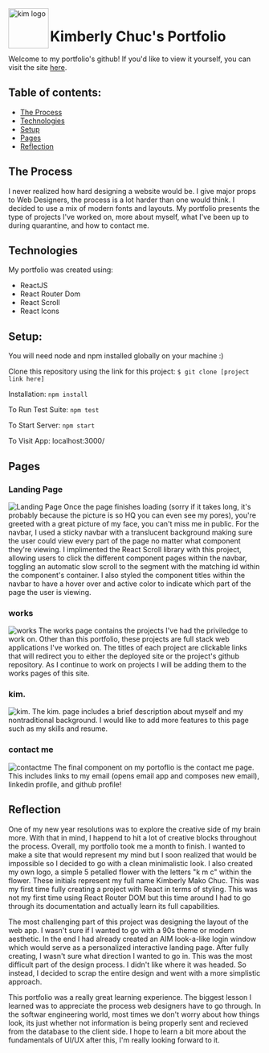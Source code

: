 <a href="kimberlychuc.com/">
  <img src="https://user-images.githubusercontent.com/59525393/105934435-450beb00-5ff4-11eb-82ab-707d7179ea2a.png" alt="kim logo" align="left" height="80"/>
</a>

Kimberly Chuc's Portfolio
=========================
Welcome to my portfolio's github! If you'd like to view it yourself, you can visit the site [here](https://kimberlychuc.com).

## Table of contents:
* [The Process](#the-process)
* [Technologies](#technologies)
* [Setup](#setup)
* [Pages](#pages)
* [Reflection](#reflection)

## The Process
I never realized how hard designing a website would be. I give major props to Web Designers, the process is a lot harder than one would think. I decided to use a mix of modern fonts and layouts. My portfolio presents the type of projects I've worked on, more about myself, what I've been up to during quarantine, and how to contact me. 

## Technologies
My portfolio was created using:
- ReactJS
- React Router Dom
- React Scroll
- React Icons

## Setup:
You will need node and npm installed globally on your machine :)

Clone this repository using the link for this project: 
`$ git clone [project link here]`

Installation:
`npm install`

To Run Test Suite:
`npm test`

To Start Server:
`npm start`

To Visit App:
localhost:3000/

## Pages
### Landing Page
![Landing Page](https://user-images.githubusercontent.com/59525393/106213983-ee2c2000-6171-11eb-8569-170a6484dcd5.png)
Once the page finishes loading (sorry if it takes long, it's probably because the picture is so HQ you can even see my pores), you're greeted with a great picture of my face, you can't miss me in public. For the navbar, I used a sticky navbar with a translucent background making sure the user could view every part of the page no matter what component they're viewing. I implimented the React Scroll library with this project, allowing users to click the different component pages within the navbar, toggling an automatic slow scroll to the segment with the matching id within the component's container. I also styled the component titles within the navbar to have a hover over and active color to indicate which part of the page the user is viewing.

### works
![works](https://user-images.githubusercontent.com/59525393/106222676-24729b00-6184-11eb-9fa8-37e75decdb0d.gif)
The works page contains the projects I've had the priviledge to work on. Other than this portfolio, these projects are full stack web applications I've worked on. The titles of each project are clickable links that will redirect you to either the deployed site or the project's github repository. As I continue to work on projects I will be adding them to the works pages of this site. 

### kim.
![kim.](https://user-images.githubusercontent.com/59525393/106338289-84764980-6237-11eb-92cf-3e22e92569eb.gif)
The kim. page includes a brief description about myself and my nontraditional background. I would like to add more features to this page such as my skills and resume. 

### contact me
![contactme](https://user-images.githubusercontent.com/59525393/106338657-6e1cbd80-6238-11eb-996c-aa555a86382a.gif)
The final component on my portoflio is the contact me page. This includes links to my email (opens email app and composes new email), linkedin profile, and github profile!

## Reflection
One of my new year resolutions was to explore the creative side of my brain more. With that in mind, I happend to hit a lot of creative blocks throughout the process. Overall, my portfolio took me a month to finish. I wanted to make a site that would represent my mind but I soon realized that would be impossible so I decided to go with a clean minimalistic look. I also created my own logo, a simple 5 petalled flower with the letters "k m c" within the flower. These initials represent my full name Kimberly Mako Chuc. This was my first time fully creating a project with React in terms of styling. This was not my first time using React Router DOM but this time around I had to go through its documentation and actually learn its full capabilities. 

The most challenging part of this project was designing the layout of the web app. I wasn't sure if I wanted to go with a 90s theme or modern aesthetic. In the end I had already created an AIM look-a-like login window which would serve as a personalized interactive landing page. After fully creating, I wasn't sure what direction I wanted to go in. This was the most difficult part of the design process. I didn't like where it was headed. So instead, I decided to scrap the entire design and went with a more simplistic approach. 

This portfolio was a really great learning experience. The biggest lesson I learned was to appreciate the process web designers have to go through. In the softwar engineering world, most times we don't worry about how things look, its just whether not information is being properly sent and recieved from the database to the client side. I hope to learn a bit more about the fundamentals of UI/UX after this, I'm really looking forward to it. 
